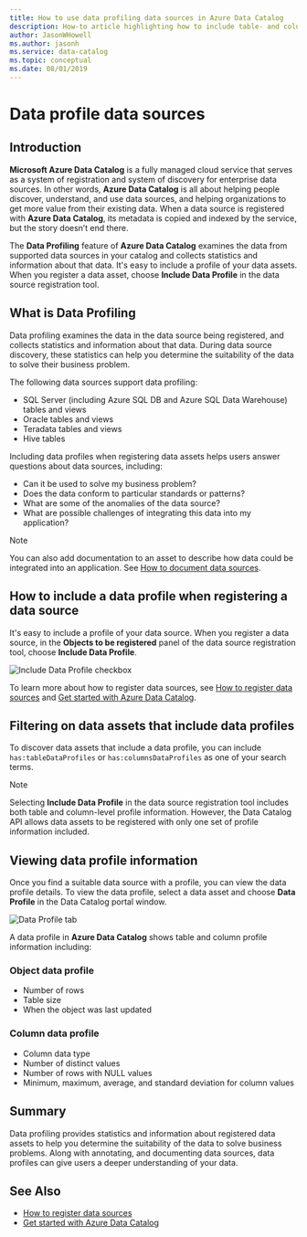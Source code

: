 ```yaml
---
title: How to use data profiling data sources in Azure Data Catalog
description: How-to article highlighting how to include table- and column-level data profiles when registering data sources in Azure Data Catalog, and how to use data profiles to understand data sources.
author: JasonWHowell
ms.author: jasonh
ms.service: data-catalog
ms.topic: conceptual
ms.date: 08/01/2019
---
```


# Data profile data sources

## Introduction

**Microsoft Azure Data Catalog** is a fully managed cloud service that serves as a system of registration and system of discovery for enterprise data sources. In other words, **Azure Data Catalog** is all about helping people discover, understand, and use data sources, and helping organizations to get more value from their existing data. When a data source is registered with **Azure Data Catalog**, its metadata is copied and indexed by the service, but the story doesn’t end there.

The **Data Profiling** feature of **Azure Data Catalog** examines the data from supported data sources in your catalog and collects statistics and information about that data. It's easy to include a profile of your data assets. When you register a data asset, choose **Include Data Profile** in the data source registration tool.

## What is Data Profiling

Data profiling examines the data in the data source being registered, and collects statistics and information about that data. During data source discovery, these statistics can help you determine the suitability of the data to solve their business problem.

<!-- In [How to discover data sources](data-catalog-how-to-discover.md), you learn about **Azure Data Catalog's** extensive search capabilities including searching for data assets that have a profile. See [How to include a data profile when registering a data source](#howto). -->

The following data sources support data profiling:

* SQL Server (including Azure SQL DB and Azure SQL Data Warehouse) tables and views
* Oracle tables and views
* Teradata tables and views
* Hive tables

Including data profiles when registering data assets helps users answer questions about data sources, including:

* Can it be used to solve my business problem?
* Does the data conform to particular standards or patterns?
* What are some of the anomalies of the data source?
* What are possible challenges of integrating this data into my application?

> [!NOTE]
> You can also add documentation to an asset to describe how data could be integrated into an application. See [How to document data sources](data-catalog-how-to-documentation.md).
>

<a name="howto"/>

## How to include a data profile when registering a data source

It's easy to include a profile of your data source. When you register a data source, in the **Objects to be registered** panel of the data source registration tool, choose **Include Data Profile**.

![Include Data Profile checkbox](media/data-catalog-data-profile/data-catalog-register-profile.png)

To learn more about how to register data sources, see [How to register data sources](data-catalog-how-to-register.md) and [Get started with Azure Data Catalog](data-catalog-get-started.md).

## Filtering on data assets that include data profiles

To discover data assets that include a data profile, you can include `has:tableDataProfiles` or `has:columnsDataProfiles` as one of your search terms.

> [!NOTE]
> Selecting **Include Data Profile** in the data source registration tool includes both table and column-level profile information. However, the Data Catalog API allows data assets to be registered with only one set of profile information included.
>

## Viewing data profile information

Once you find a suitable data source with a profile, you can view the data profile details. To view the data profile, select a data asset and choose **Data Profile** in the Data Catalog portal window.

![Data Profile tab](media/data-catalog-data-profile/data-catalog-view.png)

A data profile in **Azure Data Catalog** shows table and column profile information including:

### Object data profile

* Number of rows
* Table size
* When the object was last updated

### Column data profile

* Column data type
* Number of distinct values
* Number of rows with NULL values
* Minimum, maximum, average, and standard deviation for column values

## Summary

Data profiling provides statistics and information about registered data assets to help you determine the suitability of the data to solve business problems. Along with annotating, and documenting data sources, data profiles can give users a deeper understanding of your data.

## See Also

* [How to register data sources](data-catalog-how-to-register.md)
* [Get started with Azure Data Catalog](data-catalog-get-started.md)
